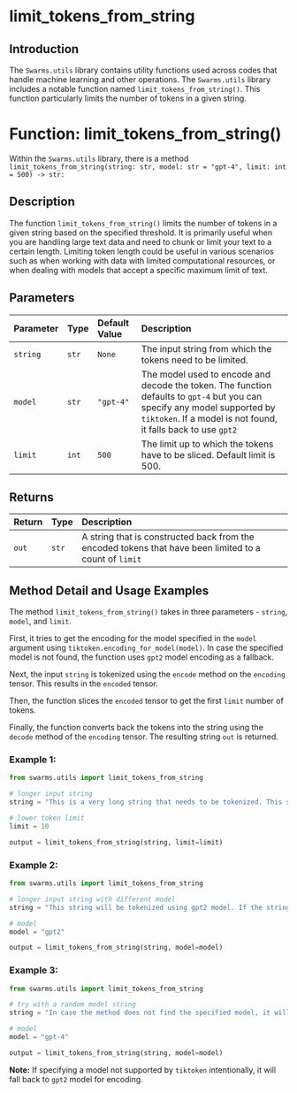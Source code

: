 # limit_tokens_from_string

## Introduction
The `Swarms.utils` library contains utility functions used across codes that handle machine learning and other operations. The `Swarms.utils` library includes a notable function named `limit_tokens_from_string()`. This function particularly limits the number of tokens in a given string. 

# Function: limit_tokens_from_string()
Within the `Swarms.utils` library, there is a method `limit_tokens_from_string(string: str, model: str = "gpt-4", limit: int = 500) -> str:`

## Description
The function `limit_tokens_from_string()` limits the number of tokens in a given string based on the specified threshold. It is primarily useful when you are handling large text data and need to chunk or limit your text to a certain length. Limiting token length could be useful in various scenarios such as when working with data with limited computational resources, or when dealing with models that accept a specific maximum limit of text. 

## Parameters

| Parameter   | Type         | Default Value | Description
| :-----------| :----------- | :------------ | :------------|
| `string`    | `str`        | `None`        | The input string from which the tokens need to be limited. |
| `model`     | `str`        | `"gpt-4"`     | The model used to encode and decode the token. The function defaults to `gpt-4` but you can specify any model supported by `tiktoken`. If a model is not found, it falls back to use `gpt2` |
| `limit`     | `int`        | `500`         | The limit up to which the tokens have to be sliced. Default limit is 500.|

## Returns

| Return      | Type         | Description
| :-----------| :----------- | :------------
| `out`       | `str`        | A string that is constructed back from the encoded tokens that have been limited to a count of `limit` |

## Method Detail and Usage Examples 

The method `limit_tokens_from_string()` takes in three parameters - `string`, `model`, and `limit`. 


First, it tries to get the encoding for the model specified in the `model` argument using `tiktoken.encoding_for_model(model)`. In case the specified model is not found, the function uses `gpt2` model encoding as a fallback.

Next, the input `string` is tokenized using the `encode` method on the `encoding` tensor. This results in the `encoded` tensor.

Then, the function slices the `encoded` tensor to get the first `limit` number of tokens.

Finally, the function converts back the tokens into the string using the `decode` method of the `encoding` tensor. The resulting string `out` is returned.

### Example 1:

```python
from swarms.utils import limit_tokens_from_string

# longer input string
string = "This is a very long string that needs to be tokenized. This string might exceed the maximum token limit, so it will need to be truncated."

# lower token limit
limit = 10

output = limit_tokens_from_string(string, limit=limit)
```

### Example 2:

```python
from swarms.utils import limit_tokens_from_string

# longer input string with different model
string = "This string will be tokenized using gpt2 model. If the string is too long, it will be truncated."

# model
model = "gpt2"

output = limit_tokens_from_string(string, model=model)
```

### Example 3:

```python
from swarms.utils import limit_tokens_from_string

# try with a random model string
string = "In case the method does not find the specified model, it will fall back to gpt2 model."

# model
model = "gpt-4"

output = limit_tokens_from_string(string, model=model)
```

**Note:** If specifying a model not supported by `tiktoken` intentionally, it will fall back to `gpt2` model for encoding.

